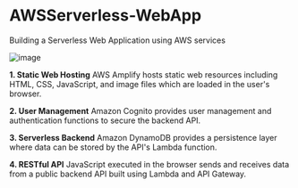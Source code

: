 # AWSServerless-WebApp
Building a Serverless Web Application using AWS services

![image](https://github.com/Sajal-23/AWSServerless-WebApp/assets/146057228/0c80c53a-614f-48e6-92d9-9ae6d0f66da4)


**1. Static Web Hosting**
AWS Amplify hosts static web resources including HTML, CSS, JavaScript, and image files which are loaded in the user's browser.

**2. User Management**
Amazon Cognito provides user management and authentication functions to secure the backend API.

**3. Serverless Backend**
Amazon DynamoDB provides a persistence layer where data can be stored by the API's Lambda function.

**4. RESTful API**
JavaScript executed in the browser sends and receives data from a public backend API built using Lambda and API Gateway.
